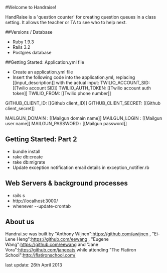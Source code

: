 #Welcome to Handraise!

HandRaise is a 'question counter' for creating question queues in a class setting. It allows the teacher or TA to see who to help next.

##Versions / Database
* Ruby 1.9.3
* Rails 3.2
* Postgres database

##Getting Started: Application.yml file
* Create an application.yml file
* Insert the following code into the application.yml, replacing [[input_description]] with the actual input:
TWILIO_ACCOUNT_SID: [[Twilio account SID]]
TWILIO_AUTH_TOKEN: [[Twilio account auth token]]
TWILIO_FROM: [[Twilio phone number]]

GITHUB_CLIENT_ID: [[Github client_ID]]
GITHUB_CLIENT_SECRET: [[Github client_secret]]

MAILGUN_DOMAIN   : [[Mailgun domain name]]
MAILGUN_LOGIN    : [[Mailgun user name]]
MAILGUN_PASSWORD : [[Mailgun password]]

## Getting Started: Part 2
* bundle install
* rake db:create
* rake db:migrate
* Update exception notification email details in exception_notifier.rb

## Web Servers & background processes
* rails s
* http://localhost:3000/
* whenever --update-crontab

## About us
Handrai.se was built by "Anthony Wijnen":https://github.com/awijnen , "Ei-Lene Heng":https://github.com/eewang ,  "Eugene Wang":https://github.com/eewang and "Jane Vora":https://github.com/janeeats while attending "The Flatiron School":http://flatironschool.com/

last update: 26th April 2013


